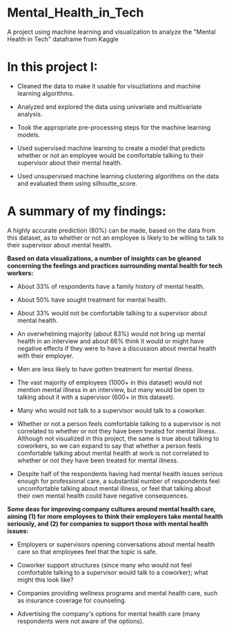 # Mental_Health_in_Tech
A project using machine learning and visualization to analyze the "Mental Health in Tech" dataframe from Kaggle

<strong><h1>In this project I:</h1></strong>

  * Cleaned the data to make it usable for visuzliations and machine learning algorithms.

  * Analyzed and explored the data using univariate and multivariate analysis.

  * Took the appropriate pre-processing steps for the machine learning models.

  * Used supervised machine learning to create a model that predicts whether or not an employee would be comfortable talking to their supervisor about their mental health.

  * Used unsupervised machine learning clustering algorithms on the data and evaluated them using silhoutte_score.


<strong><h1>A summary of my findings:</h1></strong>

A highly accurate prediction (80%) can be made, based on the data from this dataset, as to whether or not an employee is likely to be willing to talk to their supervisor about mental health.

<strong>Based on data visualizations, a number of insights can be gleaned concerning the feelings and practices surrounding mental health for tech workers:</strong>

  * About 33% of respondents have a family history of mental health.

  * About 50% have sought treatment for mental health.

  * About 33% would not be comfortable talking to a supervisor about mental health.

  * An overwhelming majority (about 83%) would not bring up mental health in an interview and about 66% think it would or might have negative effects if they were to have a discussion about mental health with their employer.

  * Men are less likely to have gotten treatment for mental illness.

  * The vast majority of employees (1000+ in this dataset) would not mention mental illness in an interview, but many would be open to talking about it with a supervisor (600+ in this dataset).

  * Many who would not talk to a supervisor would talk to a coworker.

  * Whether or not a person feels comfortable talking to a supervisor is not correlated to whether or not they have been treated for mental illness. Although not visualized in this project, the same is true about talking to coworkers, so we can expand to say that whether a person feels comfortable talking about mental health at work is not correlated to whether or not they have been treated for mental illness.

  * Despite half of the respondents having had mental health issues serious enough for professional care, a substantial number of respondents feel uncomfortable talking about mental illness, or feel that talking about their own mental health could have negative consequences.

<strong>Some deas for improving company cultures around mental health care, aiming (1) for more employees to think their employers take mental health seriously, and (2) for companies to support those with mental health issues:</strong>

  * Employers or supervisors opening conversations about mental health care so that employees feel that the topic is safe.

  * Coworker support structures (since many who would not feel comfortable talking to a supervisor would talk to a coworker); what might this look like?

  * Companies providing wellness programs and mental health care, such as insurance coverage for counseling.

  * Advertising the company's options for mental health care (many respondents were not aware of the options).

